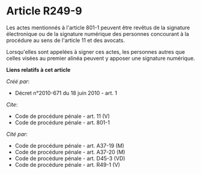 # Article R249-9

Les actes mentionnés à l'article 801-1 peuvent être revêtus de la signature électronique ou de la signature numérique des
personnes concourant à la procédure au sens de l'article 11 et des avocats. 

Lorsqu'elles sont appelées à signer ces actes, les personnes autres que celles visées au premier alinéa peuvent y apposer une
signature numérique.

**Liens relatifs à cet article**

_Créé par_:

  - Décret n°2010-671 du 18 juin 2010 - art. 1

_Cite_:

  - Code de procédure pénale - art. 11 (V)
  - Code de procédure pénale - art. 801-1

_Cité par_:

  - Code de procédure pénale - art. A37-19 (M)
  - Code de procédure pénale - art. A37-20 (M)
  - Code de procédure pénale - art. D45-3 (VD)
  - Code de procédure pénale - art. R49-1 (V)
